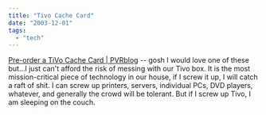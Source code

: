 ```yaml
---
title: "Tivo Cache Card"
date: "2003-12-01"
tags: 
  - "tech"
---
```


[Pre-order a TiVo Cache Card | PVRblog](http://www.pvrblog.com/pvr/2003/12/preorder_a_tivo.html "Pre-order a TiVo Cache Card | PVRblog") -- gosh I would love one of these but...I just can't afford the risk of messing with our Tivo box. It is the most mission-critical piece of technology in our house, if I screw it up, I will catch a raft of shit. I can screw up printers, servers, individual PCs, DVD players, whatever, and generally the crowd will be tolerant. But if I screw up Tivo, I am sleeping on the couch.
